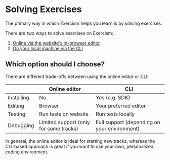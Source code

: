 # Solving Exercises

The primary way in which Exercism helps you learn is by solving exercises.

There are two ways to solve exercises on Exercism:

1. [Online via the website's in-browser editor](./solving-exercises/using-the-online-editor)
2. [On your local machine via the CLI](./solving-exercises/working-locally)

## Which option should I choose?

There are different trade-offs between using the online editor or CLI:

|            | Online editor                          | CLI                                          |
| ---------- | -------------------------------------- | -------------------------------------------- |
| Installing | No                                     | Yes (e.g. SDK)                               |
| Editing    | Browser                                | Your preferred editor                        |
| Testing    | Run tests on website                   | Run tests locally                            |
| Debugging  | Limited support (only for some tracks) | Full support (depending on your environment) |

In general, the online editor is ideal for starting new tracks, whereas the CLI-based approach is great if you want to use your own, personalized coding environment.
